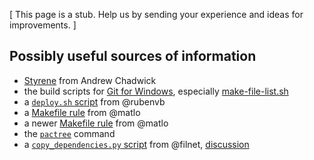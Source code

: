 [ This page is a stub. Help us by sending your experience and ideas for improvements. ]

Possibly useful sources of information
---
- [Styrene](https://github.com/achadwick/styrene) from Andrew Chadwick
- the build scripts for [Git for Windows](https://git-for-windows.github.io), especially [make-file-list.sh](https://github.com/git-for-windows/build-extra/blob/master/make-file-list.sh)
- a [`deploy.sh` script](https://sourceforge.net/p/msys2/tickets/34/#1cb7) from @rubenvb
- a [Makefile rule](https://github.com/matlo/GIMX/blob/e461c6ed3650b3707c17252a367413b36d1d1d0e/Makefile#L26) from @matlo
- a newer [Makefile rule](https://github.com/matlo/GIMX/blob/master/Makefile#L27-L56) from @matlo
- the [`pactree`](https://www.archlinux.org/pacman/pactree.8.html) command
- a [`copy_dependencies.py` script](https://bitbucket.org/librepilot/librepilot/src/1a4bb0cc5bef153e1acd8a31984ad5efc20ce7f1/make/copy_dependencies.py?at=next&fileviewer=file-view-default%5D) from @filnet, [discussion](https://github.com/Alexpux/MINGW-packages/issues/2634)